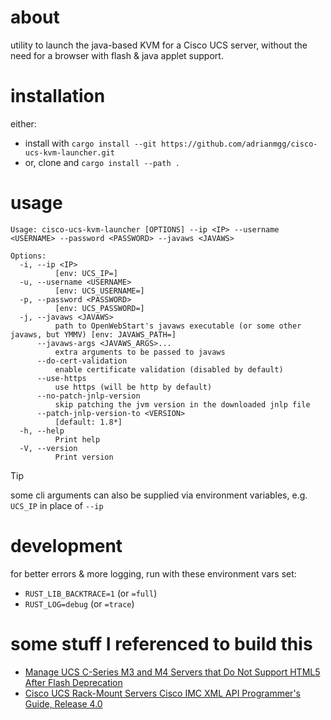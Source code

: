 # about
utility to launch the java-based KVM for a Cisco UCS server,
without the need for a browser with flash & java applet support.

# installation
either:
- install with `cargo install --git https://github.com/adrianmgg/cisco-ucs-kvm-launcher.git`
- or, clone and `cargo install --path .`

# usage
```
Usage: cisco-ucs-kvm-launcher [OPTIONS] --ip <IP> --username <USERNAME> --password <PASSWORD> --javaws <JAVAWS>

Options:
  -i, --ip <IP>
          [env: UCS_IP=]
  -u, --username <USERNAME>
          [env: UCS_USERNAME=]
  -p, --password <PASSWORD>
          [env: UCS_PASSWORD=]
  -j, --javaws <JAVAWS>
          path to OpenWebStart's javaws executable (or some other javaws, but YMMV) [env: JAVAWS_PATH=]
      --javaws-args <JAVAWS_ARGS>...
          extra arguments to be passed to javaws
      --do-cert-validation
          enable certificate validation (disabled by default)
      --use-https
          use https (will be http by default)
      --no-patch-jnlp-version
          skip patching the jvm version in the downloaded jnlp file
      --patch-jnlp-version-to <VERSION>
          [default: 1.8*]
  -h, --help
          Print help
  -V, --version
          Print version
```
> [!TIP]
> some cli arguments can also be supplied via environment variables, e.g. `UCS_IP` in place of `--ip`

# development
for better errors & more logging, run with these environment vars set:
- `RUST_LIB_BACKTRACE=1` (or `=full`)
- `RUST_LOG=debug` (or `=trace`)

# some stuff I referenced to build this
- [Manage UCS C-Series M3 and M4 Servers that Do Not Support HTML5 After Flash Deprecation](https://www.cisco.com/c/en/us/support/docs/servers-unified-computing/integrated-management-controller/217676-manage-ucs-c-series-m3-and-m4-servers-th.html)
- [Cisco UCS Rack-Mount Servers Cisco IMC XML API Programmer's Guide, Release 4.0](https://www.cisco.com/c/en/us/td/docs/unified_computing/ucs/c/sw/api/4_0/b_Cisco_IMC_api_40.pdf)
